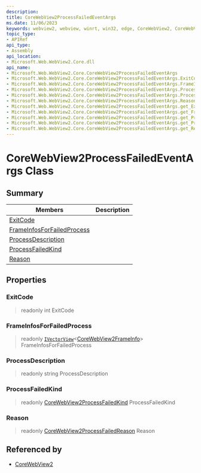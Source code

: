 ```yaml
---
description: 
title: CoreWebView2ProcessFailedEventArgs
ms.date: 11/06/2023
keywords: webview2, webview, winrt, win32, edge, CoreWebView2, CoreWebView2Controller, browser control, edge html, CoreWebView2ProcessFailedEventArgs
topic_type:
- APIRef
api_type:
- Assembly
api_location:
- Microsoft.Web.WebView2.Core.dll
api_name:
- Microsoft.Web.WebView2.Core.CoreWebView2ProcessFailedEventArgs
- Microsoft.Web.WebView2.Core.CoreWebView2ProcessFailedEventArgs.ExitCode
- Microsoft.Web.WebView2.Core.CoreWebView2ProcessFailedEventArgs.FrameInfosForFailedProcess
- Microsoft.Web.WebView2.Core.CoreWebView2ProcessFailedEventArgs.ProcessDescription
- Microsoft.Web.WebView2.Core.CoreWebView2ProcessFailedEventArgs.ProcessFailedKind
- Microsoft.Web.WebView2.Core.CoreWebView2ProcessFailedEventArgs.Reason
- Microsoft.Web.WebView2.Core.CoreWebView2ProcessFailedEventArgs.get_ExitCode
- Microsoft.Web.WebView2.Core.CoreWebView2ProcessFailedEventArgs.get_FrameInfosForFailedProcess
- Microsoft.Web.WebView2.Core.CoreWebView2ProcessFailedEventArgs.get_ProcessDescription
- Microsoft.Web.WebView2.Core.CoreWebView2ProcessFailedEventArgs.get_ProcessFailedKind
- Microsoft.Web.WebView2.Core.CoreWebView2ProcessFailedEventArgs.get_Reason
---
```


# CoreWebView2ProcessFailedEventArgs Class



## Summary

Members|Description
--|--
[ExitCode](#exitcode) | 
[FrameInfosForFailedProcess](#frameinfosforfailedprocess) | 
[ProcessDescription](#processdescription) | 
[ProcessFailedKind](#processfailedkind) | 
[Reason](#reason) | 

## Properties

### ExitCode

> readonly  int ExitCode

### FrameInfosForFailedProcess

> readonly  [`IVectorView`](/uwp/api/Windows.Foundation.Collections.IVectorView-1)&lt;[CoreWebView2FrameInfo](corewebview2frameinfo.md)&gt; FrameInfosForFailedProcess

### ProcessDescription

> readonly  string ProcessDescription

### ProcessFailedKind

> readonly  [CoreWebView2ProcessFailedKind](corewebview2processfailedkind.md) ProcessFailedKind

### Reason

> readonly  [CoreWebView2ProcessFailedReason](corewebview2processfailedreason.md) Reason






## Referenced by

- [CoreWebView2](corewebview2.md)
